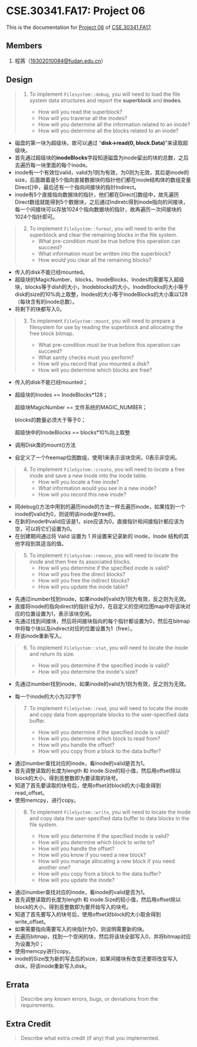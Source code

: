 CSE.30341.FA17: Project 06
==========================

This is the documentation for [Project 06] of [CSE.30341.FA17].

Members
-------

1. 程茜（19302010084@fudan.edu.cn）

Design
------

> 1. To implement `Filesystem::debug`, you will need to load the file system
>    data structures and report the **superblock** and **inodes**.
>
>       - How will you read the superblock?
>       - How will you traverse all the inodes?
>       - How will you determine all the information related to an inode?
>       - How will you determine all the blocks related to an inode?

- 磁盘的第一块为超级块，故可以通过 “**disk->read(0, block.Data)**”来读取超级块。
- 首先通过超级块的**inodeBlocks**字段知道磁盘为inode留出的块的总数，之后去遍历每一块里面的每个inode。
- inode有一个有效位valid，valid为1则为有效，为0则为无效，其后是inode的size，后面跟着是5个指向直接数据块的指针他们都在inode结构体的数组变量Direct[]中，最后还有一个指向间接块的指针Indirect。
- inode有5个直接指向数据块的指针，他们都在Direct[]数组中，故先遍历Direct数组就能得到5个数据块，之后通过Indiretc得到inode指向的间接块，每一个间接块可以存放1024个指向数据块的指针，故再遍历一次间接块的1024个指针即可。

> 2. To implement `FileSystem::format`, you will need to write the superblock
>    and clear the remaining blocks in the file system.
>      - What pre-condition must be true before this operation can succeed?
>       - What information must be written into the superblock?
>       - How would you clear all the remaining blocks?

- 传入的disk不能已经mounted。
- 超级块的MagicNumber、blocks、InodeBlocks、Inodes均需要写入超级块，blocks等于dish的大小，Inodeblocks的大小，InodeBlocks的大小等于disk的size的10%向上取整，Inodes的大小等于InodeBlocks的大小乘以128（每块含有的inode总数）。
- 将剩下的块都写入0。

> 3. To implement `FileSystem::mount`, you will need to prepare a filesystem
>    for use by reading the superblock and allocating the free block bitmap.
>
>       - What pre-condition must be true before this operation can succeed?
>       - What sanity checks must you perform?
>       - How will you record that you mounted a disk?
>       - How will you determine which blocks are free?

- 传入的disk不能已经mounted；

- 超级块的Inodes == InodeBlocks*128；

  超级块MagicNumber == 文件系统的MAGIC_NUMBER；

  blocks的数量必须大于等于0；

  超级快中的InodeBlocks == blocks*10%向上取整

- 调用Disk类的mount()方法

- 自定义了一个freemap位图数组，使用1来表示该块空闲，0表示非空闲。

> 4. To implement `FileSystem::create`, you will need to locate a free inode
>    and save a new inode into the inode table.
>      - How will you locate a free inode?
>       - What information would you see in a new inode?
>       - How will you record this new inode?

- 同debug()方法中用到的遍历inode的方法一样去遍历inode，如果找到一个inode的valid为0，则说明该inode是free的。
- 在新的inode中valid应该是1，size应该为0，直接指针和间接指针都应该为空，可以将它们设置为0。
- 在创建期间通过将 Valid 设置为 1 并设置来记录新的 inode，Inode 结构的其他字段到其适当的值。

> 5. To implement `FileSystem::remove`, you will need to locate the inode and
>    then free its associated blocks.
>      - How will you determine if the specified inode is valid?
>       - How will you free the direct blocks?
>       - How will you free the indirect blocks?
>       - How will you update the inode table?

- 先通过inumber找到inode，如果inode的valid为1则为有效，反之则为无效。
- 直接将inode的指向direct的指针设为0，在自定义的空闲位图map中将该块对应的位置设置为1，表示该块空闲。
- 先通过找到间接块，然后将间接块指向的每个指针都设置为0，然后在bitmap中将每个块以及indirect对应的位置设置为1（free）。
- 将该inode重新写入。

> 6. To implement `FileSystem::stat`, you will need to locate the inode and
>    return its size.
>
>       - How will you determine if the specified inode is valid?
>       - How will you determine the inode's size?

- 先通过inumber找到inode，如果inode的valid为1则为有效，反之则为无效。

- 每一个inode的大小为32字节

> 7. To implement `FileSystem::read`, you will need to locate the inode and
>    copy data from appropriate blocks to the user-specified data buffer.
>
>       - How will you determine if the specified inode is valid?
>       - How will you determine which block to read from?
>       - How will you handle the offset?
>       - How will you copy from a block to the data buffer?

- 通过inumber查找对应的inode，看inode的valid是否为1。
- 首先调整读取的长度为length 和 inode.Size的较小值，然后用offset除以block的大小，得到恶整数即为要读取的块号。
- 知道了首先要读取的块号后，使用offset对block的大小取余得到read_offset。
- 使用memcpy，进行copy。

> 8. To implement `FileSystem::write`, you will need to locate the inode and
>    copy data the user-specified data buffer to data blocks in the file
>    system.
>
>       - How will you determine if the specified inode is valid?
>       - How will you determine which block to write to?
>       - How will you handle the offset?
>       - How will you know if you need a new block?
>       - How will you manage allocating a new block if you need another one?
>       - How will you copy from a block to the data buffer?
>       - How will you update the inode?

- 通过inumber查找对应的inode，看inode的valid是否为1。
- 首先调整读取的长度为length 和 inode.Size的较小值，然后用offset除以block的大小，得到恶整数即为要开始写入的块号。
- 知道了首先要写入的块号后，使用offset对block的大小取余得到write_offset。
- 如果需要指向需要写入的块指针为0，则说明需要新的块。
- 去遍历bitmap，找到一个空闲的块，然后将该块全部写入0，并将bitmap对应为设置为0；
- 使用memcpy进行copy。
- inode的Size改为新的写去后的size，如果间接块有改变还要将改变写入disk，将该inode重新写入disk。

Errata
------

> Describe any known errors, bugs, or deviations from the requirements.

Extra Credit
------------

> Describe what extra credit (if any) that you implemented.

[Project 06]:       https://www3.nd.edu/~pbui/teaching/cse.30341.fa17/project06.html
[CSE.30341.FA17]:   https://www3.nd.edu/~pbui/teaching/cse.30341.fa17/
[Google Drive]:     https://drive.google.com
